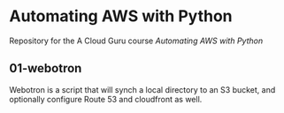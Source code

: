 # Automating AWS with Python

Repository for the A Cloud Guru course *Automating AWS with Python*

## 01-webotron

Webotron is a script that will synch a local directory to an S3 bucket, and optionally configure Route 53 and cloudfront as well.
